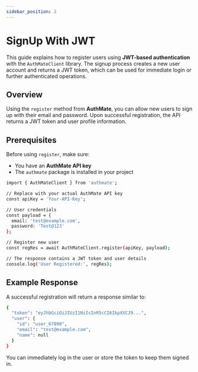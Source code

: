 ```yaml
---
sidebar_position: 2
---
```


# SignUp With JWT

This guide explains how to register users using **JWT-based authentication** with the `AuthMateClient` library. The signup process creates a new user account and returns a JWT token, which can be used for immediate login or further authenticated operations.

## Overview

Using the `register` method from **AuthMate**, you can allow new users to sign up with their email and password. Upon successful registration, the API returns a JWT token and user profile information.

## Prerequisites

Before using `register`, make sure:

- You have an **AuthMate API key**
- The `authmate` package is installed in your project


```bash
import { AuthMateClient } from 'authmate';

// Replace with your actual AuthMate API key
const apiKey = 'Your-API-Key';

// User credentials
const payload = {
  email: 'test@example.com',
  password: 'Test@123'
};

// Register new user
const regRes = await AuthMateClient.register(apiKey, payload);

// The response contains a JWT token and user details
console.log('User Registered:', regRes);
```

## Example Response
A successful registration will return a response similar to:

```bash
{
  "token": "eyJhbGciOiJIUzI1NiIsInR5cCI6IkpXVCJ9...",
  "user": {
    "id": "user_67890",
    "email": "test@example.com",
    "name": null
  }
}
```
You can immediately log in the user or store the token to keep them signed in.